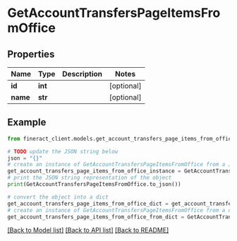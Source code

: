 # GetAccountTransfersPageItemsFromOffice


## Properties

Name | Type | Description | Notes
------------ | ------------- | ------------- | -------------
**id** | **int** |  | [optional] 
**name** | **str** |  | [optional] 

## Example

```python
from fineract_client.models.get_account_transfers_page_items_from_office import GetAccountTransfersPageItemsFromOffice

# TODO update the JSON string below
json = "{}"
# create an instance of GetAccountTransfersPageItemsFromOffice from a JSON string
get_account_transfers_page_items_from_office_instance = GetAccountTransfersPageItemsFromOffice.from_json(json)
# print the JSON string representation of the object
print(GetAccountTransfersPageItemsFromOffice.to_json())

# convert the object into a dict
get_account_transfers_page_items_from_office_dict = get_account_transfers_page_items_from_office_instance.to_dict()
# create an instance of GetAccountTransfersPageItemsFromOffice from a dict
get_account_transfers_page_items_from_office_from_dict = GetAccountTransfersPageItemsFromOffice.from_dict(get_account_transfers_page_items_from_office_dict)
```
[[Back to Model list]](../README.md#documentation-for-models) [[Back to API list]](../README.md#documentation-for-api-endpoints) [[Back to README]](../README.md)



